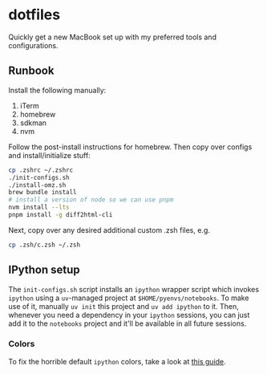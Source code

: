 # dotfiles
Quickly get a new MacBook set up with my preferred tools and configurations.

## Runbook

Install the following manually:

1. iTerm
2. homebrew
3. sdkman
4. nvm

Follow the post-install instructions for homebrew. Then copy over configs and
install/initialize stuff:

```zsh
cp .zshrc ~/.zshrc
./init-configs.sh
./install-omz.sh
brew bundle install
# install a version of node so we can use pnpm
nvm install --lts
pnpm install -g diff2html-cli
```

Next, copy over any desired additional custom .zsh files, e.g.

```zsh
cp .zsh/c.zsh ~/.zsh
```

## IPython setup

The `init-configs.sh` script installs an `ipython` wrapper script which invokes
`ipython` using a `uv`-managed project at `$HOME/pyenvs/notebooks`. To make use
of it, manually `uv init` this project and `uv add ipython` to it. Then,
whenever you need a dependency in your `ipython` sessions, you can just add it
to the `notebooks` project and it'll be available in all future sessions.

### Colors

To fix the horrible default `ipython` colors, take a look at
[this guide](https://wiki.groundsfam.com/programming/python/ipython-colors-and-other-configuration).

